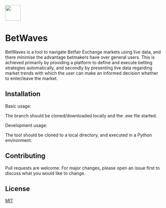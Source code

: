 <img src="https://github.com/BetWave/BetWaves/blob/master/Wave_inputs/wave_ico.ico" width="50" height="50"> 

# BetWaves

BetWaves is a tool to navigate Betfair Exchange markets using live data, and there minimise the advantage betmakers have over general users. This is achieved primarily by providing a platform to define and execute betting strategies automatically, and secondly by presenting live data regarding market trends with which the user can make an informed decision whether to enter/leave the market.

## Installation

Basic usage:

The branch should be cloned/downloaded locally and the .exe file started.

Development usage:

The tool should be cloned to a local directory, and executed in a Python environment.

## Contributing

Pull requests are welcome. For major changes, please open an issue first to discuss what you would like to change.

## License
[MIT](https://choosealicense.com/licenses/mit/)
